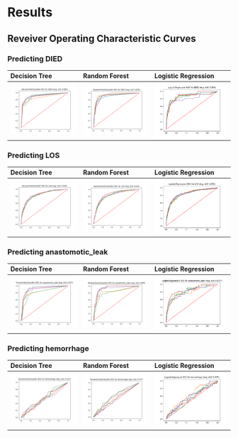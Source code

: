 # Results

## Reveiver Operating Characteristic Curves

### Predicting DIED

| Decision Tree      | Random Forest | Logistic Regression     |
| :---        |    :---  |          :--- |
| ![ROC Curve](./DecisionTreeClassifier_DIED.png)      | ![ROC Curve](./RandomForestClassifier_DIED.png)       | ![ROC Curve](./LogisticRegression_DIED.png)  |

### Predicting LOS

| Decision Tree      | Random Forest | Logistic Regression     |
| :---        |    :---   |          :--- |
| ![ROC Curve](./DecisionTreeClassifier_LOS.png)      | ![ROC Curve](./RandomForestClassifier_LOS.png)       | ![ROC Curve](./LogisticRegression_LOS.png)  |

### Predicting anastomotic_leak

| Decision Tree      | Random Forest | Logistic Regression     |
| :---        |    :---   |          :--- |
| ![ROC Curve](./DecisionTreeClassifier_anastomotic_leak.png)      | ![ROC Curve](./RandomForestClassifier_anastomotic_leak.png)       | ![ROC Curve](./LogisticRegression_anastomotic_leak.png)  |

### Predicting hemorrhage

| Decision Tree                                         | Random Forest                                         | Logistic Regression                               |
|:------------------------------------------------------|:------------------------------------------------------|:--------------------------------------------------|
| ![ROC Curve](./DecisionTreeClassifier_hemorrhage.png) | ![ROC Curve](./RandomForestClassifier_hemorrhage.png) | ![ROC Curve](./LogisticRegression_hemorrhage.png) |
